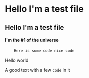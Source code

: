 # Hello I'm a test file
## Hello I'm a test file

#### I'm the #1 of the universe
```javascript
    Here is some code nice code
```

Hello world 

A good text with a few `code` in it
